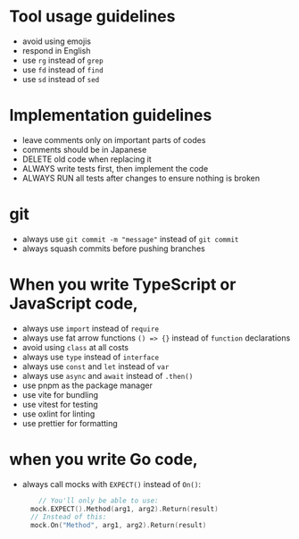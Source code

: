 # Tool usage guidelines
- avoid using emojis
- respond in English
- use `rg` instead of `grep`
- use `fd` instead of `find`
- use `sd` instead of `sed`

# Implementation guidelines
- leave comments only on important parts of codes
- comments should be in Japanese
- DELETE old code when replacing it
- ALWAYS write tests first, then implement the code
- ALWAYS RUN all tests after changes to ensure nothing is broken

# git
- always use `git commit -m "message"` instead of `git commit`
- always squash commits before pushing branches 

# When you write TypeScript or JavaScript code,
- always use `import` instead of `require`
- always use fat arrow functions `() => {}` instead of `function` declarations
- avoid using `class` at all costs
- always use `type` instead of `interface` 
- always use `const` and `let` instead of `var`
- always use `async` and `await` instead of `.then()`
- use pnpm as the package manager
- use vite for bundling
- use vitest for testing
- use oxlint for linting
- use prettier for formatting

# when you write Go code,
- always call mocks with `EXPECT()` instead of `On()`:
    ```go
        // You'll only be able to use:
      mock.EXPECT().Method(arg1, arg2).Return(result)
      // Instead of this:
      mock.On("Method", arg1, arg2).Return(result)
    ```

